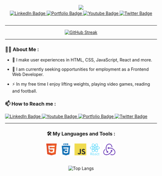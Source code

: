 <div id="header" align="center">
  <img src="https://media.giphy.com/media/sh3y88tgOINC8/giphy.gif" width="100"/>
  <div id="badges">
    <a href="https://www.linkedin.com/in/bill-gibson-868182104/" target="_blank">
      <img src="https://img.shields.io/badge/LinkedIn-blue?style=for-the-badge&logo=linkedin&logoColor=white" alt="LinkedIn Badge"/>
    </a>
    <a href="https://billgibson.net"  target="_blank">
      <img src="https://img.shields.io/badge/Portfolio-red?style=for-the-badge&?style=for-the-badge&logo=appveyor&logoColor=white" alt="Portfolio Badge"/>
    </a>
    <a href="https://www.youtube.com/channel/UCBn1yKL7NwYywhGyVNSILQA">
      <img src="https://img.shields.io/badge/YouTube-red?style=for-the-badge&logo=youtube&logoColor=white" alt="Youtube Badge"/>
    </a>
    <a href="https://twitter.com/BillGibsonDev"  target="_blank">
      <img src="https://img.shields.io/badge/Twitter-blue?style=for-the-badge&logo=twitter&logoColor=white" alt="Twitter Badge"/>
    </a>
  </div>
  <img src="https://komarev.com/ghpvc/?username=BillGibsonDev&style=flat-square&color=blue" alt=""/>
</div>

<hr />

<div align="center">

[![GitHub Streak](https://github-readme-streak-stats.herokuapp.com/?user=BillGibsonDev&theme=prussian)](https://git.io/streak-stats)

</div>

<hr />

  ### :man_technologist: About Me :

  - :telescope: I make user experiences in HTML, CSS, JavaScript, React and more.

  - :seedling: I am currently seeking opportunities for employment as a Frontend Web Developer.

  - :zap: In my free time I enjoy lifting weights, playing video games, reading and football.

  ### 📫 How to Reach me :

  <div id="badges">
    <a href="https://www.linkedin.com/in/bill-gibson-868182104/" target="_blank">
      <img src="https://img.shields.io/badge/LinkedIn-blue?style=for-the-badge&logo=linkedin&logoColor=white" alt="LinkedIn Badge"/>
    </a>
    <a href="https://www.youtube.com/channel/UCBn1yKL7NwYywhGyVNSILQA" target="_blank">
      <img src="https://img.shields.io/badge/YouTube-red?style=for-the-badge&logo=youtube&logoColor=white" alt="Youtube Badge"/>
    </a>
    <a href="https://billgibson.net" target="_blank">
      <img src="https://img.shields.io/badge/Portfolio-red?style=for-the-badge&?style=for-the-badge&logo=appveyor&logoColor=white" alt="Portfolio Badge"/>
    </a>
    <a href="https://twitter.com/BillGibsonDev" target="_blank">
      <img src="https://img.shields.io/badge/Twitter-blue?style=for-the-badge&logo=twitter&logoColor=white" alt="Twitter Badge"/>
    </a>
  </div>
  
<hr />
  
<div align="center">

### :hammer_and_wrench: My Languages and Tools :

  <div id="languages">
    <img src="https://github.com/devicons/devicon/blob/master/icons/html5/html5-original.svg" title="HTML5" alt="HTML" width="40" height="40"/>&nbsp;
    <img src="https://github.com/devicons/devicon/blob/master/icons/css3/css3-plain-wordmark.svg"  title="CSS3" alt="CSS" width="40" height="40"/>&nbsp;
    <img src="https://github.com/devicons/devicon/blob/master/icons/javascript/javascript-original.svg" title="JavaScript" alt="JavaScript" width="40" height="40"/>&nbsp;
    <img src="https://github.com/devicons/devicon/blob/master/icons/react/react-original-wordmark.svg" title="React" alt="React" width="40" height="40"/>&nbsp;
    <img src="https://github.com/devicons/devicon/blob/master/icons/redux/redux-original.svg" title="Redux" alt="Redux " width="40" height="40"/>&nbsp;
  </div>

<br />

![Top Langs](https://github-readme-stats.vercel.app/api/top-langs/?username=BillGibsonDev&layout=compact&theme=dark)

</div>

